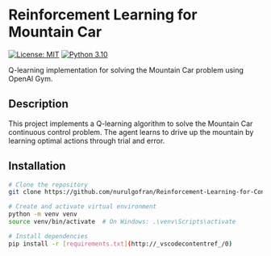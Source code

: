 # Reinforcement Learning for Mountain Car

[![License: MIT](https://img.shields.io/badge/License-MIT-yellow.svg)](https://opensource.org/licenses/MIT)
[![Python 3.10](https://img.shields.io/badge/python-3.10-blue.svg)](https://www.python.org/downloads/)

Q-learning implementation for solving the Mountain Car problem using OpenAI Gym.

## Description
This project implements a Q-learning algorithm to solve the Mountain Car continuous control problem. The agent learns to drive up the mountain by learning optimal actions through trial and error.

## Installation
```bash
# Clone the repository
git clone https://github.com/nurulgofran/Reinforcement-Learning-for-Continuous-Control--Solving-the-Mountain-Car.git

# Create and activate virtual environment
python -m venv venv
source venv/bin/activate  # On Windows: .\venv\Scripts\activate

# Install dependencies
pip install -r [requirements.txt](http://_vscodecontentref_/0)